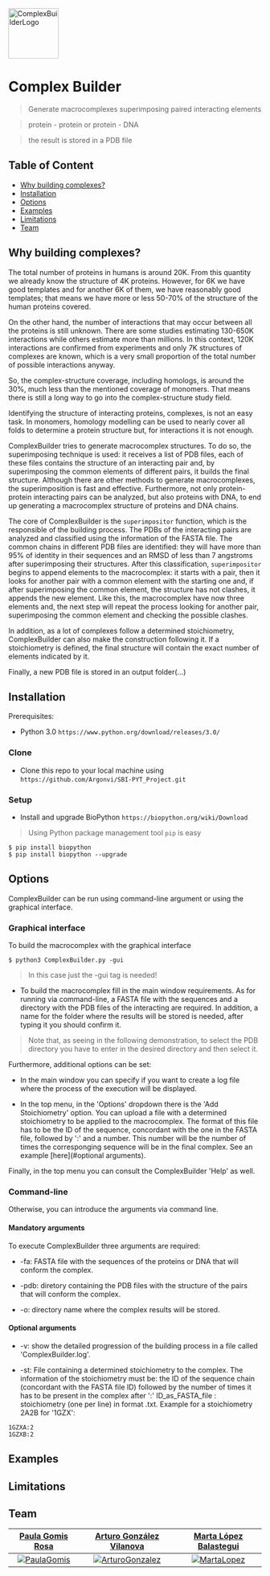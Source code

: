 <img src="https://cdn.pixabay.com/photo/2017/10/25/06/13/protein-icon-2887050_960_720.png" title="ComplexBuilderLogo" alt="ComplexBuilderLogo" height="100" width="100">

<!-- [![FVCproductions](https://avatars1.githubusercontent.com/u/4284691?v=3&s=200)](http://fvcproductions.com) -->

<!--***INSERT GRAPHIC HERE (include hyperlink in image)***-->

# Complex Builder

> Generate macrocomplexes superimposing paired interacting elements

> protein - protein or protein - DNA

> the result is stored in a PDB file

## Table of Content

- [Why building complexes?](#whybuildingcomplexes?)
- [Installation](#installation)
- [Options](#options)
- [Examples](#exmples)
- [Limitations](#limitations)
- [Team](#team)


## Why building complexes?

The total number of proteins in humans is around 20K. From this quantity we already know the structure of 4K proteins. However, for 6K we have good templates and for another 6K of them, we have reasonably good templates; that means we have more or less 50-70% of the structure of the human proteins covered.

On the other hand, the number of interactions that may occur between all the proteins is still unknown. There are some studies estimating 130-650K interactions while others estimate more than millions. In this context, 120K interactions are confirmed from experiments and only 7K structures of complexes are known, which is a very small proportion of the total number of possible interactions anyway.

So, the complex-structure coverage, including homologs, is around the 30%, much less than the mentioned coverage of monomers. That means there is still a long way to go into the complex-structure study field. 

Identifying the structure of interacting proteins, complexes, is not an easy task. In monomers, homology modelling can be used to nearly cover all folds to determine a protein structure but, for interactions it is not enough. 

ComplexBuilder tries to generate macrocomplex structures. To do so, the superimposing technique is used: it receives a list of PDB files, each of these files contains the structure of an interacting pair and, by superimposing the common elements of different pairs, it builds the final structure. Although there are other methods to generate macrocomplexes, the superimposition is fast and effective. Furthermore, not only protein-protein interacting pairs can be analyzed, but also proteins with DNA, to end up generating a macrocomplex structure of proteins and DNA chains. 

The core of ComplexBuilder is the `superimpositor` function, which is the responsible of the building process. The PDBs of the interacting pairs are analyzed and classified using the information of the FASTA file. The common chains in different PDB files are identified: they will have more than 95% of identity in their sequences and an RMSD of less than 7<!-- Confirm this --> angstroms after superimposing their structures. After this classification, `superimpositor` begins to append elements to the macrocomplex: it starts with a pair, then it looks for another pair with a common element with the starting one and, if after superimposing the common element, the structure has not clashes, it appends the new element. Like this, the macrocomplex have now three elements and, the next step will repeat the process looking for another pair, superimposing the common element and checking the possible clashes. 

<!-- DIAGRAM of the program  --> 

In addition, as a lot of complexes follow a determined stoichiometry, ComplexBuilder can also make the construction following it. If a stoichiometry is defined, the final structure will contain the exact number of elements indicated by it.

Finally, a new PDB file is stored in an output folder(...)

<!-- Chimera comparison with prediction etc  --> 


## Installation

Prerequisites:

- Python 3.0 `https://www.python.org/download/releases/3.0/`
<!-- modeler/itasser/chimera? -->


### Clone

- Clone this repo to your local machine using `https://github.com/Argonvi/SBI-PYT_Project.git`

### Setup

<!-- Needed or it will be already in the package?? --> 
- Install and upgrade BioPython `https://biopython.org/wiki/Download` 

> Using Python package management tool `pip` is easy

```shell
$ pip install biopython
$ pip install biopython --upgrade
```

## Options

ComplexBuilder can be run using command-line argument or using the graphical interface.

### Graphical interface

To build the macrocomplex with the graphical interface 

```shell
$ python3 ComplexBuilder.py -gui
```

>In this case just the -gui tag is needed!

- To build the macrocomplex fill in the main window requirements. As for running via command-line, a FASTA file with the sequences and a directory with the PDB files of the interacting are required. In addition, a name for the folder where the results will be stored is needed, after typing it you should confirm it. 

> Note that, as seeing in the following demonstration, to select the PDB directory you have to enter in the desired directory and then select it. 

Furthermore, additional options can be set:

- In the main window you can specify if you want to create a log file where the process of the execution will be displayed. 

- In the top menu, in the 'Options' dropdown there is the 'Add Stoichiometry' option. You can upload a file with a determined stoichiometry to be applied to the macrocomplex. The format of this file has to be the ID of the sequence, concordant with the one in the FASTA file, followed by ':' and a number. This number will be the number of times the corresponging sequence will be in the final complex. See an example [here](#optional arguments).

<!-- ADD A GIF OF THE GUI OPERATION -->

Finally, in the top menu you can consult the ComplexBuilder 'Help' as well.

### Command-line

Otherwise, you can introduce the arguments via command line.

#### Mandatory arguments

To execute ComplexBuilder three arguments are required:

- -fa: FASTA file with the sequences of the proteins or DNA that will conform the complex.

- -pdb: diretory containing the PDB files with the structure of the pairs that will conform the complex.

- -o: directory name where the complex results will be stored. 

#### Optional arguments

- -v: show the detailed progression of the building process in a file called 'ComplexBuilder.log'.

- -st: File containing a determined stoichiometry to the complex. The information of the stoichiometry must be: the ID of the sequence chain (concordant with the FASTA file ID) followed by the number of times it has to be present in the complex after ':'
ID_as_FASTA_file : stoichiometry (one per line) in format .txt. Example for a stoichiometry 2A2B for '1GZX':

```shell
1GZXA:2
1GZXB:2
```

## Examples


## Limitations


## Team
| <a href="https://github.com/Paulagomis" target="_blank">**Paula Gomis Rosa**</a> | <a href="https://github.com/Argonvi" target="_blank">**Arturo González Vilanova**</a> | <a href="https://github.com/MartaLoBalastegui" target="_blank">**Marta López Balastegui**</a> |
| :---: |:---:| :---:|
| [![PaulaGomis](https://avatars2.githubusercontent.com/u/60719236?s=400&v=4)](https://github.com/Paulagomis)    | [![ArturoGonzalez](https://avatars1.githubusercontent.com/u/59646158?s=400&v=4)](https://github.com/Argonvi) | [![MartaLopez](https://avatars3.githubusercontent.com/u/44771228?s=400&v=4)](https://github.com/MartaLoBalastegui)  |

